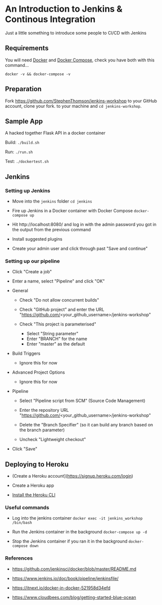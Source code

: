 # An Introduction to Jenkins & Continous Integration

Just a little something to introduce some people to CI/CD with Jenkins

## Requirements

You will need [Docker](https://docs.docker.com/get-docker/) and [Docker Compose](https://docs.docker.com/compose/install/), check you have both with this command...

    docker -v && docker-compose -v 

## Preparation

Fork https://github.com/StephenThomson/jenkins-workshop to your GitHub account, clone your fork. to your machine and `cd jenkins-workshop`.

## Sample App

A hacked together Flask API in a docker container

Build: `./build.sh`

Run: `./run.sh`

Test: `./dockertest.sh`

## Jenkins

### Setting up Jenkins

* Move into the `jenkins` folder `cd jenkins`

* Fire up Jenkins in a Docker container with Docker Compose `docker-compose up`

* Hit http://localhost:8080/ and log in with the admin password you got in the output from the previous command

* Install suggested plugins

* Create your admin user and click through past "Save and continue"

### Setting up our pipeline

* Click "Create a job"

* Enter a name, select "Pipeline" and click "OK"

* General

  * Check "Do not allow concurrent builds"

  * Check "GitHub project" and enter the URL "https://github.com/<your_github_username>/jenkins-workshop"
  
  * Check "This project is parameterised"
  
    * Select "String parameter"
    * Enter "BRANCH" for the name
    * Enter "master" as the default

* Build Triggers

  * Ignore this for now
  
* Advanced Project Options

  * Ignore this for now

* Pipeline

  * Select "Pipeline script from SCM" (Source Code Management)
  
  * Enter the repository URL "https://github.com/<your_github_username>/jenkins-workshop"
  
  * Delete the "Branch Specifier" (so it can build any branch based on the branch parameter)
  
  * Uncheck "Lightweight checkout"

* Click "Save"

## Deploying to Heroku

* (Create a Heroku account](https://signup.heroku.com/login)

* Create a Heroku app

* [Install the Heroku CLI](https://devcenter.heroku.com/articles/heroku-cli#download-and-install)

### Useful commands

* Log into the jenkins container `docker exec -it jenkins_workshop /bin/bash`

* Run the Jenkins container in the background `docker-compose up -d`

* Stop the Jenkins container if you ran it in the background `docker-compose down`

### References

* https://github.com/jenkinsci/docker/blob/master/README.md

* https://www.jenkins.io/doc/book/pipeline/jenkinsfile/

* https://itnext.io/docker-in-docker-521958d34efd

* https://www.cloudbees.com/blog/getting-started-blue-ocean

